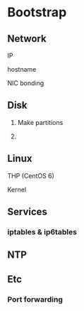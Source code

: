 # Bootstrap
## Network
IP

hostname

NIC bonding

## Disk
1. Make partitions

2. 

## Linux
THP (CentOS 6)

Kernel

## Services
### iptables & ip6tables

## NTP

## Etc
### Port forwarding